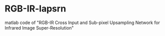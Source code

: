 # RGB-IR-lapsrn
matlab code of "RGB-IR Cross Input and Sub-pixel Upsampling Network for Infrared Image Super-Resolution"
